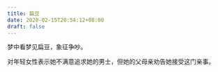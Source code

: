 ```yaml
---
title: 扁豆
date: 2020-02-15T20:54:12+08:00
draft: false
---
```


梦中看梦见扁豆，象征争吵。

对年轻女性表示她不满意追求她的男士，但她的父母亲劝告她接受这门亲事。

